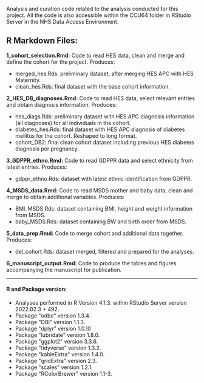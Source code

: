 Analysis and curation code related to the analysis conducted for this project. All the code is also accessible within the CCU64 folder in RStudio Server in the NHS Data Access Environment.

## R Markdown Files:
>
**1_cohort_selection.Rmd:** Code to read HES data, clean and merge and define the cohort for the project. Produces:
  * merged_hes.Rds: preliminary dataset, after merging HES APC with HES Maternity.
  * clean_hes.Rds: final dataset with the base cohort information.


**2_HES_DB_diagnoses.Rmd:** Code to read HES data, select relevant entries and obtain diagnosis information. Produces:
  * hes_diags.Rds: preliminary dataset with HES APC diagnosis information (all diagnoses) for all individuals in the cohort.
  * diabetes_hes.Rds: final dataset with HES APC diagnosis of diabetes mellitus for the cohort. Reshaped to long format.
  * cohort_DB2: final clean cohort dataset including previous HES diabetes diagnosis per pregnancy.


**3_GDPPR_ethno.Rmd:** Code to read GDPPR data and select ethnicity from latest entries. Produces:
  * gdppr_ethno.Rds: dataset with latest ethnic identification from GDPPR.


**4_MSDS_data.Rmd:** Code to read MSDS mother and baby data, clean and merge to obtain additional variables. Produces:
  * BMI_MSDS.Rds: dataset containing BMI, height and weight information from MSDS.
  * baby_MSDS.Rds: dataset containing BW and birth order from MSDS.

  
**5_data_prep.Rmd:** Code to merge cohort and additional data together. Produces:
  * del_cohort.Rds: dataset merged, filtered and prepared for the analyses.


**6_manuscript_output.Rmd:** Code to produce the tables and figures accompanying the manuscript for publication.

----
#### R and Package version:
>
- Analyses performed in R Version 4.1.3. within RStudio Server version 2022.02.3 + 492.
- Package "odbc" version 1.3.4.
- Package "DBI" version 1.1.3.
- Package "dplyr" version 1.0.10
- Package "lubridate" version 1.8.0.
- Package "ggplot2" version 3.3.6.
- Package "tidyverse" version 1.3.2.
- Package "kableExtra" version 1.4.0.
- Package "gridExtra" version 2.3.
- Package "scales" version 1.2.1.
- Package "RColorBrewer" version 1.1-3.



